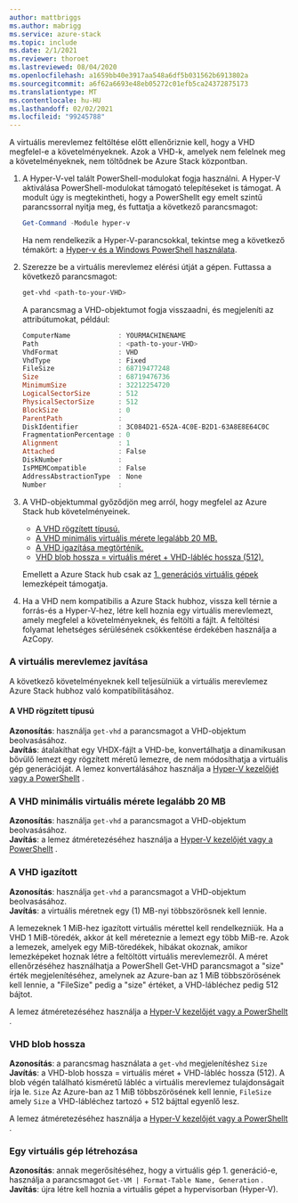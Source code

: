 ```yaml
---
author: mattbriggs
ms.author: mabrigg
ms.service: azure-stack
ms.topic: include
ms.date: 2/1/2021
ms.reviewer: thoroet
ms.lastreviewed: 08/04/2020
ms.openlocfilehash: a1659bb40e3917aa548a6df5b031562b6913802a
ms.sourcegitcommit: a6f62a6693e48eb05272c01efb5ca24372875173
ms.translationtype: MT
ms.contentlocale: hu-HU
ms.lasthandoff: 02/02/2021
ms.locfileid: "99245788"
---
```

A virtuális merevlemez feltöltése előtt ellenőriznie kell, hogy a VHD megfelel-e a követelményeknek. Azok a VHD-k, amelyek nem felelnek meg a követelményeknek, nem töltődnek be Azure Stack központban.

1. A Hyper-V-vel talált PowerShell-modulokat fogja használni. A Hyper-V aktiválása PowerShell-modulokat támogató telepítéseket is támogat. A modult úgy is megtekintheti, hogy a PowerShellt egy emelt szintű parancssorral nyitja meg, és futtatja a következő parancsmagot:

    ```powershell  
    Get-Command -Module hyper-v
    ```

    Ha nem rendelkezik a Hyper-V-parancsokkal, tekintse meg a következő témakört: a [Hyper-v és a Windows PowerShell használata](/virtualization/hyper-v-on-windows/quick-start/try-hyper-v-powershell). 

2. Szerezze be a virtuális merevlemez elérési útját a gépen. Futtassa a következő parancsmagot:

    ```powershell  
    get-vhd <path-to-your-VHD>
    ```

    A parancsmag a VHD-objektumot fogja visszaadni, és megjeleníti az attribútumokat, például:
    
    ```powershell  
    ComputerName            : YOURMACHINENAME
    Path                    : <path-to-your-VHD>
    VhdFormat               : VHD
    VhdType                 : Fixed
    FileSize                : 68719477248
    Size                    : 68719476736
    MinimumSize             : 32212254720
    LogicalSectorSize       : 512
    PhysicalSectorSize      : 512
    BlockSize               : 0
    ParentPath              :
    DiskIdentifier          : 3C084D21-652A-4C0E-B2D1-63A8E8E64C0C
    FragmentationPercentage : 0
    Alignment               : 1
    Attached                : False
    DiskNumber              :
    IsPMEMCompatible        : False
    AddressAbstractionType  : None
    Number                  :
    ```

3. A VHD-objektummal győződjön meg arról, hogy megfelel az Azure Stack hub követelményeinek.
    - [A VHD rögzített típusú.](#vhd-is-of-fixed-type)
    - [A VHD minimális virtuális mérete legalább 20 MB.](#vhd-has-minimum-virtual-size-of-at-least-20-mb)
    - [A VHD igazítása megtörténik.](#vhd-is-aligned)
    - [VHD blob hossza = virtuális méret + VHD-lábléc hossza (512).](#vhd-blob-length) 
    
    Emellett a Azure Stack hub csak az [1. generációs virtuális gépek](#generation-one-vms) lemezképeit támogatja.

4. Ha a VHD nem kompatibilis a Azure Stack hubhoz, vissza kell térnie a forrás-és a Hyper-V-hez, létre kell hoznia egy virtuális merevlemezt, amely megfelel a követelményeknek, és feltölti a fájlt. A feltöltési folyamat lehetséges sérülésének csökkentése érdekében használja a AzCopy.

### <a name="how-to-fix-your-vhd"></a>A virtuális merevlemez javítása

A következő követelményeknek kell teljesülniük a virtuális merevlemez Azure Stack hubhoz való kompatibilitásához.

#### <a name="vhd-is-of-fixed-type"></a>A VHD rögzített típusú
**Azonosítás**: használja `get-vhd` a parancsmagot a VHD-objektum beolvasásához.  
**Javítás**: átalakíthat egy VHDX-fájlt a VHD-be, konvertálhatja a dinamikusan bővülő lemezt egy rögzített méretű lemezre, de nem módosíthatja a virtuális gép generációját.
A lemez konvertálásához használja a [Hyper-V kezelőjét vagy a PowerShellt](/azure/virtual-machines/windows/prepare-for-upload-vhd-image#use-hyper-v-manager-to-convert-the-disk) .

### <a name="vhd-has-minimum-virtual-size-of-at-least-20-mb"></a>A VHD minimális virtuális mérete legalább 20 MB
**Azonosítás**: használja `get-vhd` a parancsmagot a VHD-objektum beolvasásához.  
**Javítás**: a lemez átméretezéséhez használja a [Hyper-V kezelőjét vagy a PowerShellt](/azure/virtual-machines/windows/prepare-for-upload-vhd-image#use-hyper-v-manager-to-resize-the-disk) . 

### <a name="vhd-is-aligned"></a>A VHD igazított
**Azonosítás**: használja `get-vhd` a parancsmagot a VHD-objektum beolvasásához.  
**Javítás**: a virtuális méretnek egy (1) MB-nyi többszörösnek kell lennie. 

A lemezeknek 1 MiB-hez igazított virtuális mérettel kell rendelkezniük. Ha a VHD 1 MiB-töredék, akkor át kell méreteznie a lemezt egy több MiB-re. Azok a lemezek, amelyek egy MiB-töredékek, hibákat okoznak, amikor lemezképeket hoznak létre a feltöltött virtuális merevlemezről. A méret ellenőrzéséhez használhatja a PowerShell Get-VHD parancsmagot a "size" érték megjelenítéséhez, amelynek az Azure-ban az 1 MiB többszörösének kell lennie, a "FileSize" pedig a "size" értéket, a VHD-lábléchez pedig 512 bájtot.

A lemez átméretezéséhez használja a [Hyper-V kezelőjét vagy a PowerShellt](/azure/virtual-machines/windows/prepare-for-upload-vhd-image#use-hyper-v-manager-to-resize-the-disk) . 


### <a name="vhd-blob-length"></a>VHD blob hossza
**Azonosítás**: a parancsmag használata a `get-vhd` megjelenítéshez `Size`   
**Javítás**: a VHD-blob hossza = virtuális méret + VHD-lábléc hossza (512). A blob végén található kisméretű lábléc a virtuális merevlemez tulajdonságait írja le. `Size` Az Azure-ban az 1 MiB többszörösének kell lennie, `FileSize` amely `Size` a VHD-lábléchez tartozó + 512 bájttal egyenlő lesz.

A lemez átméretezéséhez használja a [Hyper-V kezelőjét vagy a PowerShellt](/azure/virtual-machines/windows/prepare-for-upload-vhd-image#use-hyper-v-manager-to-resize-the-disk) . 

### <a name="generation-one-vms"></a>Egy virtuális gép létrehozása
**Azonosítás**: annak megerősítéséhez, hogy a virtuális gép 1. generáció-e, használja a parancsmagot `Get-VM | Format-Table Name, Generation` .  
**Javítás**: újra létre kell hoznia a virtuális gépet a hypervisorban (Hyper-V).